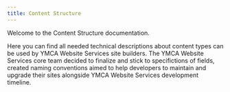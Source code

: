 ```yaml
---
title: Content Structure
---
```


Welcome to the Content Structure documentation.

Here you can find all needed technical descriptions about content types can be used by YMCA Website Services site builders.
The YMCA Website Services core team decided to finalize and stick to specifictions of fields,
created naming conventions aimed to help developers to maintain and upgrade their sites alongside YMCA Website Services development timeline.
